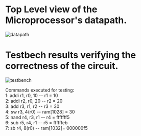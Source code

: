 # Top Level view of the Microprocessor's datapath.
![datapath](https://github.com/user-attachments/assets/daf60c2d-c928-41ec-8c56-a8f603c750e3)

# Testbech results verifying the correctness of the circuit.
![testbench](https://github.com/user-attachments/assets/59711edf-67d8-4d8d-9e11-e0182d3e4e51)

Commands executed for testing: <br />
1: addi r1, r0, 10 -- r1 = 10 <br />
2: addi r2, r0, 20 -- r2 = 20 <br />
3: add r3, r1, r2  -- r3 = 30 <br />
4: sw r3, 4(r0)    -- ram[1028] = 30 <br />
5: nand r4, r3, r1 -- r4 = fffffff5 <br />
6: sub r5, r4, r1  -- r5 = ffffffeb <br />
7: sb r4, 8(r0)    -- ram[1032]= 000000f5 <br />

